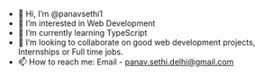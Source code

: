 - 👋 Hi, I’m @panavsethi1
- 👀 I’m interested in Web Development
- 🌱 I’m currently learning TypeScript 
- 💞️ I’m looking to collaborate on good web development projects, Internships or Full time jobs.
- 📫 How to reach me: Email - panav.sethi.delhi@gmail.com

<!---
panavsethi1/panavsethi1 is a ✨ special ✨ repository because its `README.md` (this file) appears on your GitHub profile.
You can click the Preview link to take a look at your changes.
--->
